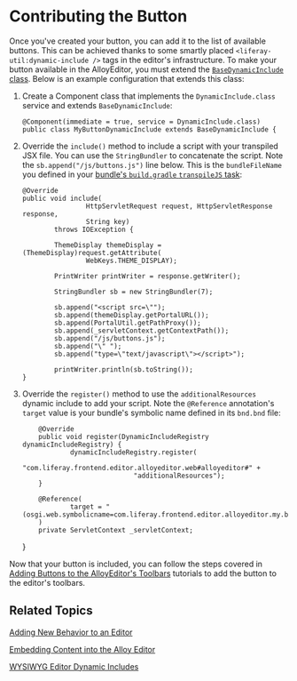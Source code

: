 # Contributing the Button [](id=contributing-the-button)

Once you've created your button, you can add it to the list of available 
buttons. This can be achieved thanks to some smartly placed 
`<liferay-util:dynamic-include />` tags in the editor's infrastructure. To make 
your button available in the AlloyEditor, you must extend the 
[`BaseDynamicInclude` class](@platform-ref@/7.1-latest/javadocs/portal-kernel/com/liferay/portal/kernel/servlet/taglib/BaseDynamicInclude.html). 
Below is an example configuration that extends this class:

1.  Create a Component class that implements the `DynamicInclude.class` service 
		and extends `BaseDynamicInclude`:

        @Component(immediate = true, service = DynamicInclude.class)
        public class MyButtonDynamicInclude extends BaseDynamicInclude {

2.  Override the `include()` method to include a script with your transpiled JSX 
		file. You can use the `StringBundler` to concatenate the script. Note the 
    `sb.append("/js/buttons.js")` line below. This is the `bundleFileName` you 
    defined in your 
    [bundle's `build.gradle` `transpileJS` task](/develop/tutorials/-/knowledge_base/7-1/creating-the-buttons-osgi-bundle):

        @Override
        public void include(
                        HttpServletRequest request, HttpServletResponse response,
                        String key)
                throws IOException {

                ThemeDisplay themeDisplay = (ThemeDisplay)request.getAttribute(
                        WebKeys.THEME_DISPLAY);

                PrintWriter printWriter = response.getWriter();

                StringBundler sb = new StringBundler(7);

                sb.append("<script src=\"");
                sb.append(themeDisplay.getPortalURL());
                sb.append(PortalUtil.getPathProxy());
                sb.append(_servletContext.getContextPath());
                sb.append("/js/buttons.js");
                sb.append("\" ");
                sb.append("type=\"text/javascript\"></script>");

                printWriter.println(sb.toString());
        }

3.  Override the `register()` method to use the `additionalResources` dynamic 
    include to add your script. Note the `@Reference` annotation's `target` 
    value is your bundle's symbolic name defined in its `bnd.bnd` file:

            @Override
            public void register(DynamicIncludeRegistry dynamicIncludeRegistry) {
                    dynamicIncludeRegistry.register(
                            "com.liferay.frontend.editor.alloyeditor.web#alloyeditor#" +
                                    "additionalResources");
            }

            @Reference(
                    target = "(osgi.web.symbolicname=com.liferay.frontend.editor.alloyeditor.my.button.web)"
            )
            private ServletContext _servletContext;
    }

Now that your button is included, you can follow the steps covered in 
[Adding Buttons to the AlloyEditor's Toolbars](/develop/tutorials/-/knowledge_base/7-1/adding-buttons-to-alloyeditor-toolbars) 
tutorials to add the button to the editor's toolbars. 

## Related Topics [](id=related-topics)

[Adding New Behavior to an Editor](/develop/tutorials/-/knowledge_base/7-1/adding-new-behavior-to-an-editor)

[Embedding Content into the Alloy Editor](/develop/tutorials/-/knowledge_base/7-1/embedding-content-in-the-alloy-editor)

[WYSIWYG Editor Dynamic Includes](/develop/tutorials/-/knowledge_base/7-1/wysiwyg-editor-dynamic-includes)